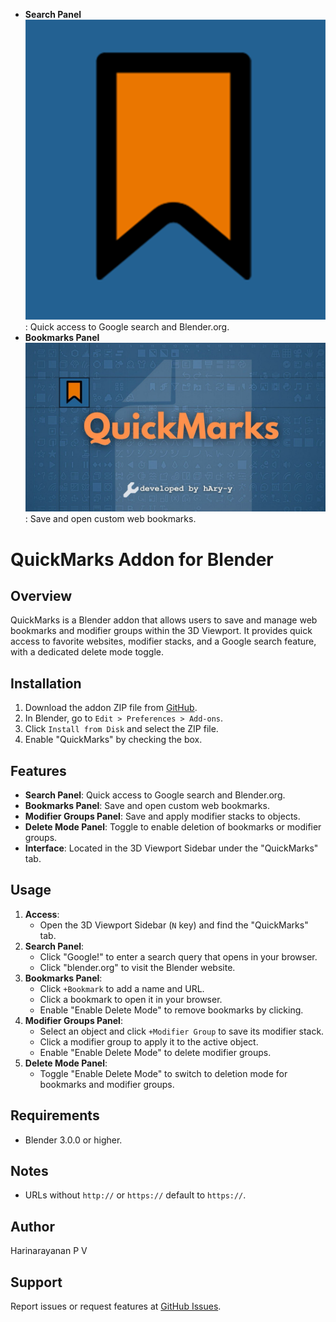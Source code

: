 - **Search Panel** ![Search Icon](icon600.png): Quick access to Google search and Blender.org.
- **Bookmarks Panel** ![Bookmark Icon](BANNER.jpg): Save and open custom web bookmarks.

# QuickMarks Addon for Blender

## Overview
QuickMarks is a Blender addon that allows users to save and manage web bookmarks and modifier groups within the 3D Viewport. It provides quick access to favorite websites, modifier stacks, and a Google search feature, with a dedicated delete mode toggle.

## Installation
1. Download the addon ZIP file from [GitHub](https://github.com/hAry-y/QuickMarks).
2. In Blender, go to `Edit > Preferences > Add-ons`.
3. Click `Install from Disk` and select the ZIP file.
4. Enable "QuickMarks" by checking the box.

## Features
- **Search Panel**: Quick access to Google search and Blender.org.
- **Bookmarks Panel**: Save and open custom web bookmarks.
- **Modifier Groups Panel**: Save and apply modifier stacks to objects.
- **Delete Mode Panel**: Toggle to enable deletion of bookmarks or modifier groups.
- **Interface**: Located in the 3D Viewport Sidebar under the "QuickMarks" tab.

## Usage
1. **Access**:
   - Open the 3D Viewport Sidebar (`N` key) and find the "QuickMarks" tab.
2. **Search Panel**:
   - Click "Google!" to enter a search query that opens in your browser.
   - Click "blender.org" to visit the Blender website.
3. **Bookmarks Panel**:
   - Click `+Bookmark` to add a name and URL.
   - Click a bookmark to open it in your browser.
   - Enable "Enable Delete Mode" to remove bookmarks by clicking.
4. **Modifier Groups Panel**:
   - Select an object and click `+Modifier Group` to save its modifier stack.
   - Click a modifier group to apply it to the active object.
   - Enable "Enable Delete Mode" to delete modifier groups.
5. **Delete Mode Panel**:
   - Toggle "Enable Delete Mode" to switch to deletion mode for bookmarks and modifier groups.



## Requirements
- Blender 3.0.0 or higher.

## Notes
- URLs without `http://` or `https://` default to `https://`.

## Author
Harinarayanan P V

## Support
Report issues or request features at [GitHub Issues](https://github.com/hAry-y/QuickMarks).
